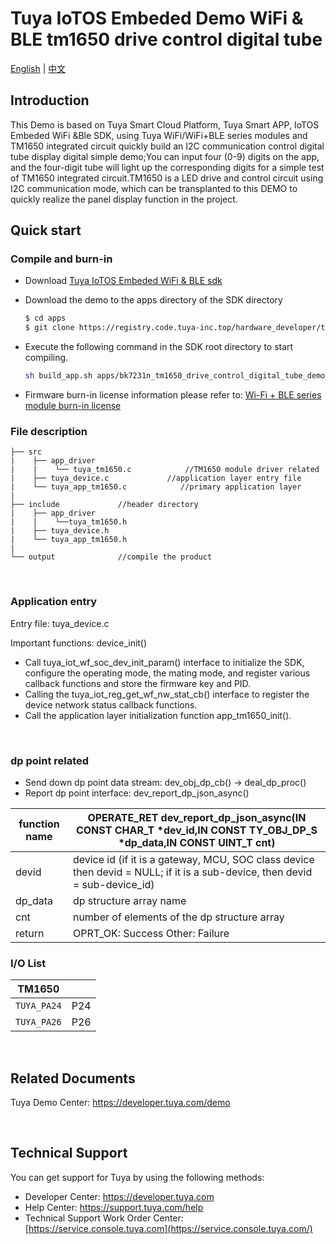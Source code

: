 # Tuya IoTOS Embeded Demo WiFi & BLE tm1650 drive control digital tube 

[English](./README.md) | [中文](./README_zh.md)

## Introduction 


This Demo is based on Tuya Smart Cloud Platform, Tuya Smart APP, IoTOS Embeded WiFi &Ble SDK, using Tuya WiFi/WiFi+BLE series modules and  TM1650 integrated circuit quickly build an I2C communication control digital tube  display digital simple demo;You can input four (0-9) digits on the app, and the four-digit tube will light up the corresponding digits for a simple test of TM1650 integrated circuit.TM1650 is a LED drive and control circuit using I2C communication mode, which can be transplanted to this DEMO to quickly realize the panel display function in the project. 
## Quick start

### Compile and burn-in
+ Download [Tuya IoTOS Embeded WiFi & BLE sdk](https://github.com/tuya/tuya-iotos-embeded-sdk-wifi-ble-bk7231n) 

+ Download the demo to the apps directory of the SDK directory 

  ```bash
  $ cd apps
  $ git clone https://registry.code.tuya-inc.top/hardware_developer/tuya-iotos-embeded-demo-wifi-ble-tm1650-drive-control-digital-tube.git
  ```
  
+ Execute the following command in the SDK root directory to start compiling.

  ```bash
  sh build_app.sh apps/bk7231n_tm1650_drive_control_digital_tube_demo bk7231n_tm1650_drive_control_digital_tube_demo 1.0.0
  ```

+ Firmware burn-in license information please refer to: [Wi-Fi + BLE series module burn-in license](https://developer.tuya.com/cn/docs/iot/device-development/burn-and-authorization/burn-and-authorize-wifi-ble-modules/burn-and-authorize-wb-series-modules?id=Ka78f4pttsytd) 



### File description

```
├── src	
|    ├── app_driver
|    |    └── tuya_tm1650.c            //TM1650 module driver related
|    ├── tuya_device.c             //application layer entry file
|    └── tuya_app_tm1650.c            //primary application layer
|
├── include				//header directory
|    ├── app_driver
|    |    └──tuya_tm1650.h
|    ├── tuya_device.h
|    └── tuya_app_tm1650.h
|
└── output              //compile the product
```

<br>

### Application entry
Entry file: tuya_device.c

Important functions: device_init()

+ Call tuya_iot_wf_soc_dev_init_param() interface to initialize the SDK, configure the operating mode, the mating mode, and register various callback functions and store the firmware key and PID.
+ Calling the tuya_iot_reg_get_wf_nw_stat_cb() interface to register the device network status callback functions.
+ Call the application layer initialization function app_tm1650_init().

<br>

### dp point related

+ Send down dp point data stream: dev_obj_dp_cb() -> deal_dp_proc()
+ Report dp point interface: dev_report_dp_json_async()

| function name | OPERATE_RET dev_report_dp_json_async(IN CONST CHAR_T *dev_id,IN CONST TY_OBJ_DP_S *dp_data,IN CONST UINT_T cnt)|
| ---|--|
| devid | device id (if it is a gateway, MCU, SOC class device then devid = NULL; if it is a sub-device, then devid = sub-device_id)|
| dp_data | dp structure array name|
| cnt | number of elements of the dp structure array|
| return | OPRT_OK: Success Other: Failure |

### I/O List

|TM1650||
| --- | --- |
|`TUYA_PA24`|P24|
|`TUYA_PA26`|P26|



<br>



## Related Documents

Tuya Demo Center: https://developer.tuya.com/demo


<br>


## Technical Support

You can get support for Tuya by using the following methods:

- Developer Center: https://developer.tuya.com
- Help Center: https://support.tuya.com/help
- Technical Support Work Order Center: [https://service.console.tuya.com](https://service.console.tuya.com/)


<br>


